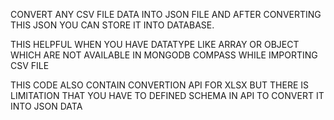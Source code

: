 <!-- DESCRIPTION -->

CONVERT ANY CSV FILE DATA INTO JSON FILE AND AFTER CONVERTING THIS JSON YOU CAN STORE IT INTO DATABASE.

THIS HELPFUL WHEN YOU HAVE DATATYPE LIKE ARRAY OR OBJECT WHICH ARE NOT AVAILABLE IN MONGODB COMPASS WHILE IMPORTING CSV FILE

THIS CODE ALSO CONTAIN CONVERTION API FOR XLSX BUT THERE IS LIMITATION THAT YOU HAVE TO DEFINED SCHEMA IN API TO CONVERT IT INTO JSON DATA